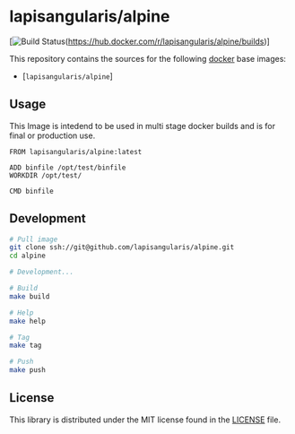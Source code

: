 lapisangularis/alpine
========================

[![Build Status](https://img.shields.io/docker/cloud/build/lapisangularis/alpine)(https://hub.docker.com/r/lapisangularis/alpine/builds)]

This repository contains the sources for the following [docker](https://docker.io) base images:
- [`lapisangularis/alpine`]

## Usage

This Image is intedend to be used in multi stage docker builds and is for final or production use.

```
FROM lapisangularis/alpine:latest

ADD binfile /opt/test/binfile
WORKDIR /opt/test/

CMD binfile

```
## Development

```bash
# Pull image
git clone ssh://git@github.com/lapisangularis/alpine.git
cd alpine

# Development...

# Build
make build

# Help
make help

# Tag
make tag

# Push
make push
```
## License

This library is distributed under the MIT license found in the [LICENSE](./LICENSE)
file.
